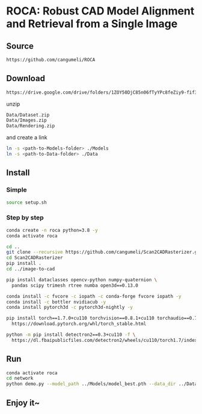 # ROCA: Robust CAD Model Alignment and Retrieval from a Single Image

## Source

```bash
https://github.com/cangumeli/ROCA
```

## Download

```bash
https://drive.google.com/drive/folders/1ZOY50DjC85n06fTyYPc8feZiy9-fif3j?usp=sharing
```

unzip

```bash
Data/Dataset.zip
Data/Images.zip
Data/Rendering.zip
```

and create a link

```bash
ln -s <path-to-Models-folder> ./Models
ln -s <path-to-Data-folder> ./Data
```

## Install

### Simple

```bash
source setup.sh
```

### Step by step

```bash
conda create -n roca python=3.8 -y
conda activate roca

cd ..
git clone --recursive https://github.com/cangumeli/Scan2CADRasterizer.git
cd Scan2CADRasterizer
pip install .
cd ../image-to-cad

pip install dataclasses opencv-python numpy-quaternion \
  pandas scipy trimesh rtree numba open3d==0.13.0

conda install -c fvcore -c iopath -c conda-forge fvcore iopath -y
conda install -c bottler nvidiacub -y
conda install pytorch3d -c pytorch3d-nightly -y

pip install torch==1.7.0+cu110 torchvision==0.8.1+cu110 torchaudio==0.7.0 -f \
  https://download.pytorch.org/whl/torch_stable.html

python -m pip install detectron2==0.3+cu110 -f \
  https://dl.fbaipublicfiles.com/detectron2/wheels/cu110/torch1.7/index.html
```

## Run

```bash
conda activate roca
cd network
python demo.py --model_path ../Models/model_best.pth --data_dir ../Data/Dataset/ --config_path ../Models/config.yaml
```

## Enjoy it~

